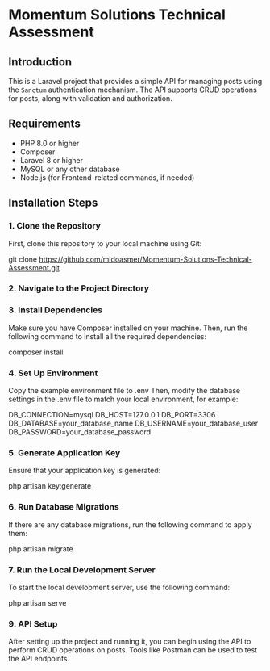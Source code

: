 # Momentum Solutions Technical Assessment

## Introduction
This is a Laravel project that provides a simple API for managing posts using the `Sanctum` authentication mechanism. The API supports CRUD operations for posts, along with validation and authorization.

## Requirements
- PHP 8.0 or higher
- Composer
- Laravel 8 or higher
- MySQL or any other database
- Node.js (for Frontend-related commands, if needed)

## Installation Steps

### 1. **Clone the Repository**
First, clone this repository to your local machine using Git:

git clone https://github.com/midoasmer/Momentum-Solutions-Technical-Assessment.git


### 2. Navigate to the Project Directory


### 3. Install Dependencies
Make sure you have Composer installed on your machine. Then, run the following command to install all the required dependencies:

composer install


### 4. Set Up Environment
Copy the example environment file to .env Then, modify the database settings in the .env file to match your local environment, for example:

DB_CONNECTION=mysql
DB_HOST=127.0.0.1
DB_PORT=3306
DB_DATABASE=your_database_name
DB_USERNAME=your_database_user
DB_PASSWORD=your_database_password


### 5. Generate Application Key
Ensure that your application key is generated:

php artisan key:generate


### 6. Run Database Migrations
If there are any database migrations, run the following command to apply them:

php artisan migrate


### 7. Run the Local Development Server
To start the local development server, use the following command:

php artisan serve


### 9. API Setup
After setting up the project and running it, you can begin using the API to perform CRUD operations on posts. Tools like Postman can be used to test the API endpoints.

